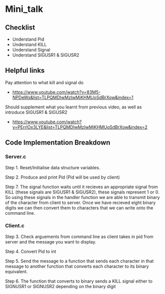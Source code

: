 # Mini_talk

## Checklist
- Understand Pid
- Understand KILL
- Understand Signal
- Understand SIGUSR1 & SIGUSR2

## Helpful links
Pay attention to what kill and signal do
- https://www.youtube.com/watch?v=83M5-NPDeWs&list=TLPQMDIwMzIwMjKHMUoSdBrXow&index=1

Should supplement what you learnt from previous video, as well as introduce SIGUSR1 & SIGUSR2
- https://www.youtube.com/watch?v=PErrlOx3LYE&list=TLPQMDIwMzIwMjKHMUoSdBrXow&index=2

## Code Implementation Breakdown 

### Server.c
Step 1. Reset/Initialise data structure variables.

Step 2. Produce and print Pid (Pid will be used by client)

Step 7. The signal function waits until it recieves an appropriate signal from KILL (these signals are SIGUSR1 & SIGUSR2), these signals represent 1 or 0. So using these signals in the handler function we are able to transmit binary of the character from client to server. Once we have recieved eight binary digits we can then convert them to characters that we can write onto the command line. 


### Client.c
Step 3. Check arguements from command line as client takes in pid from server and the message you want to display.

Step 4. Convert Pid to int

Step 5. Send the message to a function that sends each character in that message to another function that converts each character to its binary equivalent.

Step 6. The function that converts to binary sends a KILL signal either to SIGNUSR1 or SIGNUSR2 depending on the binary digit
